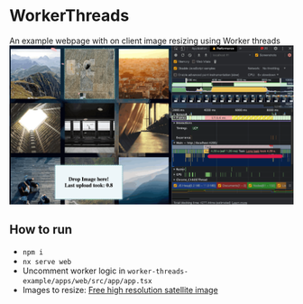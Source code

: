 

# WorkerThreads

An example webpage with on client image resizing using Worker threads
![alt text](https://github.com/hoqua/worker-threads-example/blob/main/tools/readme/image.png?raw=true)

## How to run

- `npm i` 
- `nx serve web`
- Uncomment worker logic in `worker-threads-example/apps/web/src/app/app.tsx `
- Images to resize: [Free high resolution satellite image](https://effigis.com/en/solutions/satellite-images/satellite-image-samples/)
